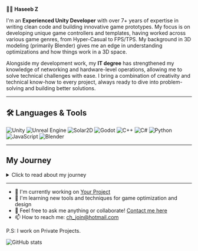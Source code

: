 <!--
  This empty comment pushes the visible content down
-->

🧑‍🏫 <strong>Haseeb Z</strong>

I'm an **Experienced Unity Developer** with over 7+ years of expertise in writing clean code and building innovative game prototypes. My focus is on developing unique game controllers and templates, having worked across various game genres, from Hyper-Casual to FPS/TPS. My background in 3D modeling (primarily Blender) gives me an edge in understanding optimizations and how things work in a 3D space.

Alongside my development work, my **IT degree** has strengthened my knowledge of networking and hardware-level operations, allowing me to solve technical challenges with ease. I bring a combination of creativity and technical know-how to every project, always ready to dive into problem-solving and building better solutions.

---

## 🛠️ Languages & Tools

![Unity](https://img.shields.io/badge/Unity-100000?style=for-the-badge&logo=unity&logoColor=white)
![Unreal Engine](https://img.shields.io/badge/Unreal_Engine-100000?style=for-the-badge&logo=unreal-engine&logoColor=white)
![Solar2D](https://img.shields.io/badge/Solar2D-100000?style=for-the-badge&logo=corona-engine&logoColor=white)
![Godot](https://img.shields.io/badge/Godot-478cbf?style=for-the-badge&logo=godot-engine&logoColor=white)
![C++](https://img.shields.io/badge/C++-00599C?style=for-the-badge&logo=c%2B%2B&logoColor=white)
![C#](https://img.shields.io/badge/C%23-239120?style=for-the-badge&logo=c-sharp&logoColor=white)
![Python](https://img.shields.io/badge/Python-3776AB?style=for-the-badge&logo=python&logoColor=white)
![JavaScript](https://img.shields.io/badge/JavaScript-323330?style=for-the-badge&logo=javascript&logoColor=F7DF1E)
![Blender](https://img.shields.io/badge/Blender-F5792A?style=for-the-badge&logo=blender&logoColor=white)

---

## My Journey

<details>
<summary>Click to read about my journey</summary>

When I was 5, I fell in love with video games. Those early days were full of wonder as I spent hours immersed in play, all the while dreaming of making games myself one day. At the time, I didn't know how game development worked, but the passion to create never left me.

At 12, I began my coding journey, initially creating malware and viruses just for fun, driven by a fascination with how things work. It wasn't long before I found my true calling—game development. I started with GameMaker, which served as my introduction to game creation. But when I discovered Unity 4, everything changed. Unity became my platform, and from then on, I've been coding and building in Unity.

As my skills grew, so did my understanding of various engines. I explored **Unreal, Solar2D (Corona), and Godot**, while mastering languages like **C++, C#, Python, and JavaScript**. Each project was a new chapter, each failure a lesson learned. Today, I continue to build, dream, and code, always looking to push the limits of what's possible in game development.

</details>

---

- 🔭 I'm currently working on [Your Project](https://github.com/HaseebZ/YourProject)
- 🌱 I'm learning new tools and techniques for game optimization and design
- 💬 Feel free to ask me anything or collaborate! [Contact me here](mailto:ch_join@hotmail.com)
- 📫 How to reach me: [ch_join@hotmail.com](mailto:ch_join@hotmail.com)

P.S: I work on Private Projects.

![GitHub stats](https://github-readme-stats.vercel.app/api?username=HaseebDev&show_icons=true)
